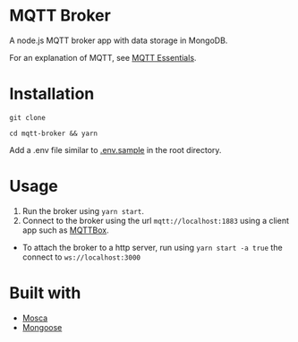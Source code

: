 # MQTT Broker

A node.js MQTT broker app with data storage in MongoDB.

For an explanation of MQTT, see [MQTT Essentials](https://www.hivemq.com/mqtt-essentials/).

# Installation

```
git clone

cd mqtt-broker && yarn
```

Add a .env file similar to [.env.sample](./.env.sample) in the root directory.

# Usage

1. Run the broker using `yarn start`.
2. Connect to the broker using the url `mqtt://localhost:1883` using a client app such as [MQTTBox](http://workswithweb.com/mqttbox.html).

* To attach the broker to a http server, run using `yarn start -a true` the connect to `ws://localhost:3000`

# Built with

* [Mosca](https://github.com/mcollina/mosca)
* [Mongoose](http://mongoosejs.com/)

